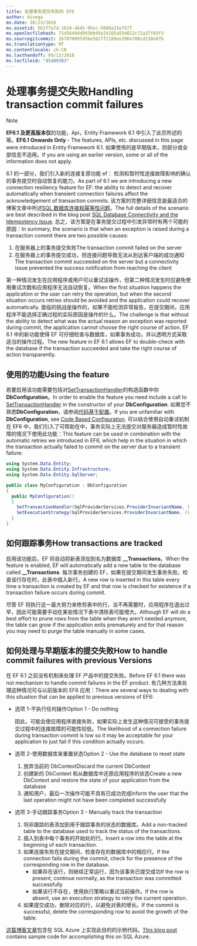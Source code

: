 ```yaml
---
title: 处理事务提交失败的 EF6
author: divega
ms.date: 10/23/2016
ms.assetid: 5b1f7a7d-1b24-4645-95ec-5608a31ef577
ms.openlocfilehash: 71d5649dd993bb95e24165a55d812c71a37f03f3
ms.sourcegitcommit: 2b787009fd5be5627f1189ee396e708cd130e07b
ms.translationtype: MT
ms.contentlocale: zh-CN
ms.lasthandoff: 09/13/2018
ms.locfileid: "45489383"
---
```

# <a name="handling-transaction-commit-failures"></a><span data-ttu-id="9764c-102">处理事务提交失败</span><span class="sxs-lookup"><span data-stu-id="9764c-102">Handling transaction commit failures</span></span>
> [!NOTE]
> <span data-ttu-id="9764c-103">**EF6.1 及更高版本仅**的功能，Api，Entity Framework 6.1 中引入了此页所述的等。</span><span class="sxs-lookup"><span data-stu-id="9764c-103">**EF6.1 Onwards Only** - The features, APIs, etc. discussed in this page were introduced in Entity Framework 6.1.</span></span> <span data-ttu-id="9764c-104">如果使用的是早期版本，则部分或全部信息不适用。</span><span class="sxs-lookup"><span data-stu-id="9764c-104">If you are using an earlier version, some or all of the information does not apply.</span></span>  

<span data-ttu-id="9764c-105">6.1 的一部分，我们引入新的连接复原功能 ef： 检测和暂时性连接故障影响的确认的事务提交时自动恢复的能力。</span><span class="sxs-lookup"><span data-stu-id="9764c-105">As part of 6.1 we are introducing a new connection resiliency feature for EF: the ability to detect and recover automatically when transient connection failures affect the acknowledgement of transaction commits.</span></span> <span data-ttu-id="9764c-106">该方案的完整详细信息是最适合的博客文章中所述[SQL 数据库连接和幂等性问题](http://blogs.msdn.com/b/adonet/archive/2013/03/11/sql-database-connectivity-and-the-idempotency-issue.aspx)。</span><span class="sxs-lookup"><span data-stu-id="9764c-106">The full details of the scenario are best described in the blog post [SQL Database Connectivity and the Idempotency Issue](http://blogs.msdn.com/b/adonet/archive/2013/03/11/sql-database-connectivity-and-the-idempotency-issue.aspx).</span></span>  <span data-ttu-id="9764c-107">总之，该方案是在事务提交过程中引发异常时有两个可能的原因：</span><span class="sxs-lookup"><span data-stu-id="9764c-107">In summary, the scenario is that when an exception is raised during a transaction commit there are two possible causes:</span></span>  

1. <span data-ttu-id="9764c-108">在服务器上的事务提交失败</span><span class="sxs-lookup"><span data-stu-id="9764c-108">The transaction commit failed on the server</span></span>
2. <span data-ttu-id="9764c-109">在服务器上的事务提交成功，但连接问题导致无法从到达客户端的成功通知</span><span class="sxs-lookup"><span data-stu-id="9764c-109">The transaction commit succeeded on the server but a connectivity issue prevented the success notification from reaching the client</span></span>  

<span data-ttu-id="9764c-110">第一种情况发生在应用程序或用户可以重试该操作，但第二种情况发生时应避免使用重试次数和应用程序无法自动恢复。</span><span class="sxs-lookup"><span data-stu-id="9764c-110">When the first situation happens the application or the user can retry the operation, but when the second situation occurs retries should be avoided and the application could recover automatically.</span></span> <span data-ttu-id="9764c-111">面临的挑战是操作的，如果不能检测异常报告，在提交期间，应用程序不能选择正确过程的实际原因是操作的什么。</span><span class="sxs-lookup"><span data-stu-id="9764c-111">The challenge is that without the ability to detect what was the actual reason an exception was reported during commit, the application cannot choose the right course of action.</span></span> <span data-ttu-id="9764c-112">EF 6.1 中的新功能使得 EF 可仔细检查与数据库，如果事务成功，并以透明方式采取适当的操作过程。</span><span class="sxs-lookup"><span data-stu-id="9764c-112">The new feature in EF 6.1 allows EF to double-check with the database if the transaction succeeded and take the right course of action transparently.</span></span>  

## <a name="using-the-feature"></a><span data-ttu-id="9764c-113">使用的功能</span><span class="sxs-lookup"><span data-stu-id="9764c-113">Using the feature</span></span>  

<span data-ttu-id="9764c-114">若要启用该功能需要包括对[SetTransactionHandler](https://msdn.microsoft.com/library/system.data.entity.dbconfiguration.setdefaulttransactionhandler.aspx)的构造函数中你**DbConfiguration**。</span><span class="sxs-lookup"><span data-stu-id="9764c-114">In order to enable the feature you need include a call to [SetTransactionHandler](https://msdn.microsoft.com/library/system.data.entity.dbconfiguration.setdefaulttransactionhandler.aspx) in the constructor of your **DbConfiguration**.</span></span> <span data-ttu-id="9764c-115">如果您不熟悉**DbConfiguration**，请参阅[代码基于配置](~/ef6/fundamentals/configuring/code-based.md)。</span><span class="sxs-lookup"><span data-stu-id="9764c-115">If you are unfamiliar with **DbConfiguration**, see [Code Based Configuration](~/ef6/fundamentals/configuring/code-based.md).</span></span> <span data-ttu-id="9764c-116">可以结合使用自动重试机制在 EF6 中，我们引入了可帮助在中，事务实际上无法提交对服务器造成暂时性故障的情况下使用此功能：</span><span class="sxs-lookup"><span data-stu-id="9764c-116">This feature can be used in combination with the automatic retries we introduced in EF6, which help in the situation in which the transaction actually failed to commit on the server due to a transient failure:</span></span>  

``` csharp
using System.Data.Entity;
using System.Data.Entity.Infrastructure;
using System.Data.Entity.SqlServer;

public class MyConfiguration : DbConfiguration  
{
  public MyConfiguration()  
  {  
    SetTransactionHandler(SqlProviderServices.ProviderInvariantName, () => new CommitFailureHandler());  
    SetExecutionStrategy(SqlProviderServices.ProviderInvariantName, () => new SqlAzureExecutionStrategy());  
  }  
}
```  

## <a name="how-transactions-are-tracked"></a><span data-ttu-id="9764c-117">如何跟踪事务</span><span class="sxs-lookup"><span data-stu-id="9764c-117">How transactions are tracked</span></span>  

<span data-ttu-id="9764c-118">启用该功能后，EF 将自动将新表添加到名为数据库 **__Transactions**。</span><span class="sxs-lookup"><span data-stu-id="9764c-118">When the feature is enabled, EF will automatically add a new table to the database called **__Transactions**.</span></span> <span data-ttu-id="9764c-119">每次事务创建的 EF，如果在提交期间发生事务失败，检查该行存在时，此表中插入新行。</span><span class="sxs-lookup"><span data-stu-id="9764c-119">A new row is inserted in this table every time a transaction is created by EF and that row is checked for existence if a transaction failure occurs during commit.</span></span>  

<span data-ttu-id="9764c-120">尽管 EF 将执行这一最大努力来修剪表中的行，当不再需要时，应用程序在退出过早，因此可能需要手动在某些情况下表中清除表可能增大。</span><span class="sxs-lookup"><span data-stu-id="9764c-120">Although EF will do a best effort to prune rows from the table when they aren’t needed anymore, the table can grow if the application exits prematurely and for that reason you may need to purge the table manually in some cases.</span></span>  

## <a name="how-to-handle-commit-failures-with-previous-versions"></a><span data-ttu-id="9764c-121">如何处理与早期版本的提交失败</span><span class="sxs-lookup"><span data-stu-id="9764c-121">How to handle commit failures with previous Versions</span></span>

<span data-ttu-id="9764c-122">在 EF 6.1 之前没有机制来处理 EF 产品中的提交失败。</span><span class="sxs-lookup"><span data-stu-id="9764c-122">Before EF 6.1 there was not mechanism to handle commit failures in the EF product.</span></span> <span data-ttu-id="9764c-123">有几种方法来处理这种情况可与以前版本的 EF6 应用：</span><span class="sxs-lookup"><span data-stu-id="9764c-123">There are several ways to dealing with this situation that can be applied to previous versions of EF6:</span></span>  

* <span data-ttu-id="9764c-124">选项 1-不执行任何操作</span><span class="sxs-lookup"><span data-stu-id="9764c-124">Option 1 - Do nothing</span></span>  

  <span data-ttu-id="9764c-125">因此，可能会使应用程序直接失败，如果实际上发生这种情况可接受的事务提交过程中的连接故障的可能性较低。</span><span class="sxs-lookup"><span data-stu-id="9764c-125">The likelihood of a connection failure during transaction commit is low so it may be acceptable for your application to just fail if this condition actually occurs.</span></span>  

* <span data-ttu-id="9764c-126">选项 2-使用数据库来重置状态</span><span class="sxs-lookup"><span data-stu-id="9764c-126">Option 2 - Use the database to reset state</span></span>  

  1. <span data-ttu-id="9764c-127">放弃当前的 DbContext</span><span class="sxs-lookup"><span data-stu-id="9764c-127">Discard the current DbContext</span></span>  
  2. <span data-ttu-id="9764c-128">创建新的 DbContext 和从数据库中还原应用程序的状态</span><span class="sxs-lookup"><span data-stu-id="9764c-128">Create a new DbContext and restore the state of your application from the database</span></span>  
  3. <span data-ttu-id="9764c-129">通知用户，最后一次操作可能不具有已成功完成</span><span class="sxs-lookup"><span data-stu-id="9764c-129">Inform the user that the last operation might not have been completed successfully</span></span>  

* <span data-ttu-id="9764c-130">选项 3-手动跟踪事务</span><span class="sxs-lookup"><span data-stu-id="9764c-130">Option 3 - Manually track the transaction</span></span>  

  1. <span data-ttu-id="9764c-131">将非跟踪的表添加到用于跟踪事务的状态的数据库。</span><span class="sxs-lookup"><span data-stu-id="9764c-131">Add a non-tracked table to the database used to track the status of the transactions.</span></span>  
  2. <span data-ttu-id="9764c-132">插入到表中每个事务的开始处的行。</span><span class="sxs-lookup"><span data-stu-id="9764c-132">Insert a row into the table at the beginning of each transaction.</span></span>  
  3. <span data-ttu-id="9764c-133">如果连接失败在提交期间，检查存在的数据库中的相应行。</span><span class="sxs-lookup"><span data-stu-id="9764c-133">If the connection fails during the commit, check for the presence of the corresponding row in the database.</span></span>  
     - <span data-ttu-id="9764c-134">如果存在该行，则继续正常运行，因为该事务已提交成功</span><span class="sxs-lookup"><span data-stu-id="9764c-134">If the row is present, continue normally, as the transaction was committed successfully</span></span>  
     - <span data-ttu-id="9764c-135">如果该行不存在，使用执行策略以重试当前操作。</span><span class="sxs-lookup"><span data-stu-id="9764c-135">If the row is absent, use an execution strategy to retry the current operation.</span></span>  
  4. <span data-ttu-id="9764c-136">如果提交成功，删除对应的行，以避免对表的增长。</span><span class="sxs-lookup"><span data-stu-id="9764c-136">If the commit is successful, delete the corresponding row to avoid the growth of the table.</span></span>  

<span data-ttu-id="9764c-137">[这篇博客文章](http://blogs.msdn.com/b/adonet/archive/2013/03/11/sql-database-connectivity-and-the-idempotency-issue.aspx)包含在 SQL Azure 上实现此目的的示例代码。</span><span class="sxs-lookup"><span data-stu-id="9764c-137">[This blog post](http://blogs.msdn.com/b/adonet/archive/2013/03/11/sql-database-connectivity-and-the-idempotency-issue.aspx) contains sample code for accomplishing this on SQL Azure.</span></span>  
